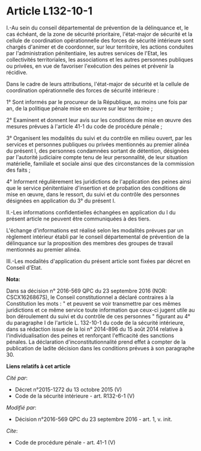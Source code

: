 # Article L132-10-1

I.-Au sein du conseil départemental de prévention de la délinquance et, le cas échéant, de la zone de sécurité prioritaire,
l'état-major de sécurité et la cellule de coordination opérationnelle des forces de sécurité intérieure sont chargés d'animer
et de coordonner, sur leur territoire, les actions conduites par l'administration pénitentiaire, les autres services de
l'Etat, les collectivités territoriales, les associations et les autres personnes publiques ou privées, en vue de favoriser
l'exécution des peines et prévenir la récidive. 

Dans le cadre de leurs attributions, l'état-major de sécurité et la cellule de coordination opérationnelle des forces de
sécurité intérieure : 

1° Sont informés par le procureur de la République, au moins une fois par an, de la politique pénale mise en œuvre sur leur
territoire ; 

2° Examinent et donnent leur avis sur les conditions de mise en œuvre des mesures prévues à l'article 41-1 du code de
procédure pénale ; 

3° Organisent les modalités du suivi et du contrôle en milieu ouvert, par les services et personnes publiques ou privées
mentionnés au premier alinéa du présent I, des personnes condamnées sortant de détention, désignées par l'autorité judiciaire
compte tenu de leur personnalité, de leur situation matérielle, familiale et sociale ainsi que des circonstances de la
commission des faits ; 

4° Informent régulièrement les juridictions de l'application des peines ainsi que le service pénitentiaire d'insertion et de
probation des conditions de mise en œuvre, dans le ressort, du suivi et du contrôle des personnes désignées en application du
3° du présent I. 

II.-Les informations confidentielles échangées en application du I du présent article ne peuvent être communiquées à des
tiers. 

L'échange d'informations est réalisé selon les modalités prévues par un règlement intérieur établi par le conseil
départemental de prévention de la délinquance sur la proposition des membres des groupes de travail mentionnés au premier
alinéa. 

III.-Les modalités d'application du présent article sont fixées par décret en Conseil d'Etat.

**Nota:**

Dans sa décision n° 2016-569 QPC du 23 septembre 2016 (NOR: CSCX1626867S), le Conseil constitutionnel a déclaré contraires à
la Constitution les mots : " et peuvent se voir transmettre par ces mêmes juridictions et ce même service toute information
que ceux-ci jugent utile au bon déroulement du suivi et du contrôle de ces personnes " figurant au 4° du paragraphe I de
l'article L. 132-10-1 du code de la sécurité intérieure, dans sa rédaction issue de la loi n° 2014-896 du 15 août 2014
relative à l'individualisation des peines et renforçant l'efficacité des sanctions pénales. La déclaration
d'inconstitutionnalité prend effet à compter de la publication de ladite décision dans les conditions prévues à son
paragraphe 30.

**Liens relatifs à cet article**

_Cité par_:

  - Décret n°2015-1272 du 13 octobre 2015 (V)
  - Code de la sécurité intérieure - art. R132-6-1 (V)

_Modifié par_:

  - Décision n°2016-569 QPC du 23 septembre 2016 - art. 1, v. init.

_Cite_:

  - Code de procédure pénale - art. 41-1 (V)
